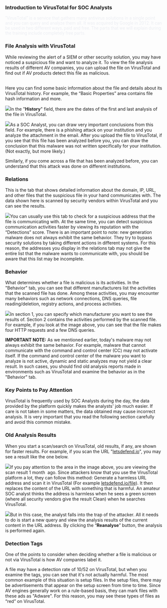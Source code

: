 ### **Introduction to VirusTotal for SOC Analysts**

<span style="font-family: Roboto, Nunito, -apple-system, BlinkMacSystemFont, Segoe UI, Oxygen, Ubuntu, Cantarell, Fira Sans, Droid Sans, Helvetica Neue, sans-serif; color: rgb(235, 237, 242)">“VirusTotal” is a service that gathers many antivirus solutions in a single point and you can query and analyze them all. It was acquired by Google in 2012. It can be used in two different ways, paid and free. The parts that we will explain during the training include completely free parts.</span>

### **File Analysis with VirusTotal**

While reviewing the alert of a SIEM or other security solution, you may have noticed a suspicious file and want to analyze it. To view the file analysis results of different AV companies, you can upload the file on VirusTotal and find out if AV products detect this file as malicious.

\
Here you can find some basic information about the file and details about its VirusTotal history. For example, the “Basic Properties” area contains file hash information and more.

![](https://ld-images-2.s3.us-east-2.amazonaws.com/VirusTotal+for+SOC+Analysts/images/image-5-1024x273.png)In the "**History**" field, there are the dates of the first and last analysis of the file in VirusTotal.

![](https://ld-images-2.s3.us-east-2.amazonaws.com/VirusTotal+for+SOC+Analysts/images/image-6.png)As a SOC Analyst, you can draw very important conclusions from this field. For example, there is a phishing attack on your institution and you analyze the attachment in the email. After you upload the file to VirusTotal, if you see that this file has been analyzed before you, you can draw the conclusion that this malware was not written specifically for your institution. (Not exactly, but more likely.)

Similarly, if you come across a file that has been analyzed before, you can understand that this attack was done on different institutions.

### **Relations**

This is the tab that shows detailed information about the domain, IP, URL, and other files that the suspicious file in your hand communicates with. The data shown here is scanned by security vendors within VirusTotal and you can see the results.

![](https://ld-images-2.s3.us-east-2.amazonaws.com/VirusTotal+for+SOC+Analysts/images/image-7.png)You can usually use this tab to check for a suspicious address that the file is communicating with. At the same time, you can detect suspicious communication activities faster by viewing its reputation with the “Detections” score. There is an important point to note: new generation malware does not always exhibit the same behavior. They try to bypass security solutions by taking different actions in different systems. For this reason, the addresses you display in the relations tab may not give the entire list that the malware wants to communicate with, you should be aware that this list may be incomplete.

### **Behavior**

What determines whether a file is malicious is its activities. In the "Behavior" tab, you can see that different manufacturers list the activities that the scanned file has done. Among these activities, you may encounter many behaviors such as network connections, DNS queries, file reading/deletion, registry actions, and process activities.

![](https://ld-images-2.s3.us-east-2.amazonaws.com/VirusTotal+for+SOC+Analysts/images/image-8.png)In section 1, you can specify which manufacturer you want to see the results of. Section 2 contains the activities performed by the scanned file. For example, if you look at the image above, you can see that the file makes four HTTP requests and a few DNS queries.

**IMPORTANT NOTE:** As we mentioned earlier, today's malware may not always exhibit the same behavior. For example, malware that cannot communicate with the command and control center (CC) may not activate itself. If the command and control center of the malware you want to analyze is not active, dynamic and static analyzes may not yield a clear result. In such cases, you should find old analysis reports made in environments such as VirusTotal and examine the behavior as in the "Behavior" tab.

### **Key Points to Pay Attention**

VirusTotal is frequently used by SOC Analysts during the day, the data provided by the platform quickly makes the analysts' job much easier. If care is not taken in some matters, the data obtained may cause incorrect analysis. It is very important that you read the following section carefully and avoid this common mistake.

### **Old Analysis Results**

When you start a scan/search on VirusTotal, old results, if any, are shown for faster results. For example, if you scan the URL "[letsdefend.io](http://letsdefend.io)", you may see a result like the one below.

![](https://ld-images-2.s3.us-east-2.amazonaws.com/VirusTotal+for+SOC+Analysts/images/image-18-1024x164.png)If you pay attention to the area in the image above, you are viewing the scan result 1 month  ago. Since attackers know that you use the VirusTotal platform a lot, they can follow this method: Generate a harmless URL address and scan it in VirusTotal (For example [letsdefend.io/file](http://letsdefend.io/file)). It then replaces the content of the URL with something that is harmful. An amateur SOC analyst thinks the address is harmless when he sees a green screen (where all security vendors give the result Clean) when he searches VirusTotal.

![](https://ld-images-2.s3.us-east-2.amazonaws.com/VirusTotal+for+SOC+Analysts/images/image-19.png)But in this case, the analyst falls into the trap of the attacker. All it needs to do is start a new query and view the analysis results of the current content in the URL address. By clicking the “**Reanalyse**” button, the analysis is performed again.

### **Detection Tags**

One of the points to consider when deciding whether a file is malicious or not via VirusTotal is how AV companies label it.

A file may have a detection rate of 10/52 on VirusTotal, but when you examine the tags, you can see that it's not actually harmful. The most common example of this situation is setup files. In the setup files, there may be advertisements that appear on the setup screen from time to time. Since AV engines generally work on a rule-based basis, they can mark files with these ads as "Adware". For this reason, you may see these types of files as “red” on VirusTotal.